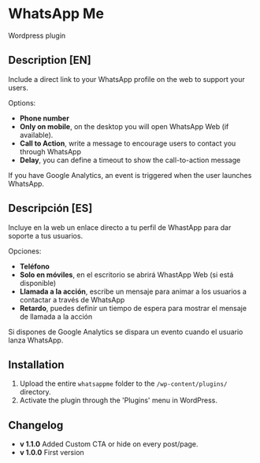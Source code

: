 
# WhatsApp Me
Wordpress plugin

## Description [EN]
Include a direct link to your WhatsApp profile on the web to support your users.

Options:
 - **Phone number**
 - **Only on mobile**, on the desktop you will open WhatsApp Web (if available).
 - **Call to Action**,  write a message to encourage users to contact you through WhatsApp
 - **Delay**, you can define a timeout to show the call-to-action message

If you have Google Analytics, an event is triggered when the user launches WhatsApp.

## Descripción [ES]
Incluye en la web un enlace directo a tu perfil de WhastApp para dar soporte a tus usuarios.

Opciones:

 - **Teléfono**
 - **Solo en móviles**, en el escritorio se abrirá WhastApp Web (si está disponible)
 - **Llamada a la acción**, escribe un mensaje para animar a los usuarios a contactar a través de WhatsApp
 - **Retardo**, puedes definir un tiempo de espera para mostrar el mensaje de llamada a la acción

Si dispones de Google Analytics se dispara un evento cuando el usuario lanza WhatsApp.

## Installation

1. Upload the entire `whatsappme` folder to the `/wp-content/plugins/` directory.
2. Activate the plugin through the 'Plugins' menu in WordPress.

## Changelog

- **v 1.1.0** Added Custom CTA or hide on every post/page.
- **v 1.0.0** First version

